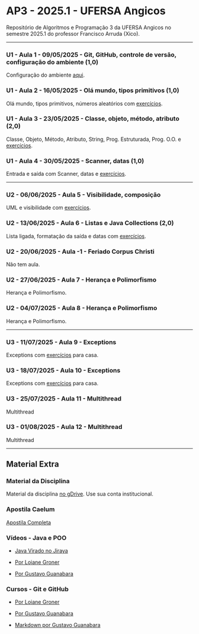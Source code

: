 # AP3 - 2025.1 - UFERSA Angicos

Repositório de Algoritmos e Programação 3 da UFERSA Angicos no semestre 2025.1 do professor Francisco Arruda (Xico).

---

### U1 - Aula 1 - 09/05/2025 - Git, GitHub, controle de versão, configuração do ambiente (1,0)

Configuração do ambiente [aqui](unidade1/aula1.md).

### U1 - Aula 2 - 16/05/2025 - Olá mundo, tipos primitivos (1,0)

Olá mundo, tipos primitivos, números aleatórios com [exercícios](unidade1/aula2.md).

### U1 - Aula 3 - 23/05/2025 - Classe, objeto, método, atributo (2,0)

Classe, Objeto, Método, Atributo, String, Prog. Estruturada, Prog. O.O. e [exercícios](unidade1/aulaX.md).

### U1 - Aula 4 - 30/05/2025 - Scanner, datas (1,0)

Entrada e saída com Scanner, datas e [exercícios](unidade1/aulaX.md).

---

### U2 - 06/06/2025 - Aula 5 - Visibilidade, composição 
UML e visibilidade com [exercícios](unidade2/unidade2_exercicio2.md).

### U2 - 13/06/2025 - Aula 6 - Listas e Java Collections (2,0)

Lista ligada, formatação da saída e datas com [exercícios](unidade1/aulaX.md).

### U2 - 20/06/2025 - Aula -1 - Feriado Corpus Christi

Não tem aula.

### U2 - 27/06/2025 - Aula 7 - Herança e Polimorfismo 

Herança e Polimorfismo.

### U2 - 04/07/2025 - Aula 8 - Herança e Polimorfismo 

Herança e Polimorfismo.

---

### U3 - 11/07/2025 - Aula 9 - Exceptions 

Exceptions com [exercícios](unidade3/unidade3_exercicio1.md) para casa.

### U3 - 18/07/2025 - Aula 10 - Exceptions 

Exceptions com [exercícios](unidade3/unidade3_exercicio1.md) para casa.

### U3 - 25/07/2025 - Aula 11 - Multithread 

Multithread 

### U3 - 01/08/2025 - Aula 12 - Multithread 

Multithread 

---

## Material Extra

### Material da Disciplina

Material da disciplina [no gDrive](https://drive.google.com/open?id=14o4RGFiv-L3rsyZba_9s89CPgVW_4-Ak). Use sua conta institucional.

### Apostila Caelum

[Apostila Completa](https://www.alura.com.br/apostila-java-orientacao-objetos/)

### Vídeos - Java e POO

- [Java Virado no Jiraya](https://www.youtube.com/playlist?list=PL62G310vn6nFIsOCC0H-C2infYgwm8SWW)

- [Por Loiane Groner](https://www.youtube.com/playlist?list=PLGxZ4Rq3BOBq0KXHsp5J3PxyFaBIXVs3r)

- [Por Gustavo Guanabara](https://www.youtube.com/playlist?list=PLHz_AreHm4dkqe2aR0tQK74m8SFe-aGsY)

### Cursos - Git e GitHub

- [Por Loiane Groner](https://www.youtube.com/watch?v=UMhskLXJuq4)

- [Por Gustavo Guanabara](https://www.youtube.com/watch?v=xEKo29OWILE&list=PLHz_AreHm4dm7ZULPAmadvNhH6vk9oNZA)

- [Markdown por Gustavo Guanabara](/git_github_gguanabara)

